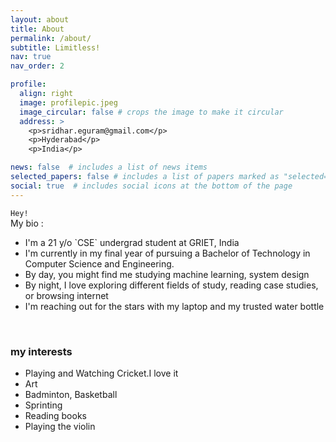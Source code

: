 ```yaml
---
layout: about
title: About
permalink: /about/
subtitle: Limitless!
nav: true
nav_order: 2

profile:
  align: right
  image: profilepic.jpeg
  image_circular: false # crops the image to make it circular
  address: >
    <p>sridhar.eguram@gmail.com</p>
    <p>Hyderabad</p>
    <p>India</p>

news: false  # includes a list of news items
selected_papers: false # includes a list of papers marked as "selected={true}"
social: true  # includes social icons at the bottom of the page
---
```


`Hey!` <br>
My bio :
<ul>
  <li>I'm a 21 y/o `CSE` undergrad student at GRIET, India</li>
  <li>I'm currently in my final year of pursuing a Bachelor of Technology in Computer Science and Engineering.</li>
  <li> By day, you might find me studying machine learning, system design</li>
  <li> By night, I love exploring different fields of study, reading case studies, or browsing internet </li>
  <li> I'm reaching out for the stars with my laptop and my trusted water bottle </li>
</ul>

<br>

<h3> my interests</h3>
<ul>
  <li>Playing and Watching Cricket.I love it</li>
  <li>Art</li>
  <li>Badminton, Basketball</li>
  <li>Sprinting</li>
  <li>Reading books</li>
  <li>Playing the violin</li>
</ul>
